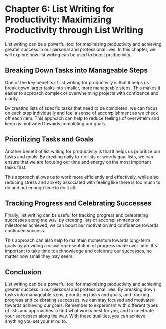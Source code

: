 Chapter 6: List Writing for Productivity: Maximizing Productivity through List Writing
======================================================================================

List writing can be a powerful tool for maximizing productivity and achieving greater success in our personal and professional lives. In this chapter, we will explore how list writing can be used to boost productivity.

Breaking Down Tasks into Manageable Steps
-----------------------------------------

One of the key benefits of list writing for productivity is that it helps us break down larger tasks into smaller, more manageable steps. This makes it easier to approach complex or overwhelming projects with confidence and clarity.

By creating lists of specific tasks that need to be completed, we can focus on each step individually and feel a sense of accomplishment as we check off each item. This approach can help to reduce feelings of overwhelm and keep us motivated towards completing our goals.

Prioritizing Tasks and Goals
----------------------------

Another benefit of list writing for productivity is that it helps us prioritize our tasks and goals. By creating daily to-do lists or weekly goal lists, we can ensure that we are focusing our time and energy on the most important tasks first.

This approach allows us to work more efficiently and effectively, while also reducing stress and anxiety associated with feeling like there is too much to do and not enough time to do it all.

Tracking Progress and Celebrating Successes
-------------------------------------------

Finally, list writing can be useful for tracking progress and celebrating successes along the way. By creating lists of accomplishments or milestones achieved, we can boost our motivation and confidence towards continued success.

This approach can also help to maintain momentum towards long-term goals by providing a visual representation of progress made over time. It's important to take time to acknowledge and celebrate our successes, no matter how small they may seem.

Conclusion
----------

List writing can be a powerful tool for maximizing productivity and achieving greater success in our personal and professional lives. By breaking down tasks into manageable steps, prioritizing tasks and goals, and tracking progress and celebrating successes, we can stay focused and motivated towards achieving our goals. Remember to experiment with different types of lists and approaches to find what works best for you, and to celebrate your successes along the way. With these qualities, you can achieve anything you set your mind to.
